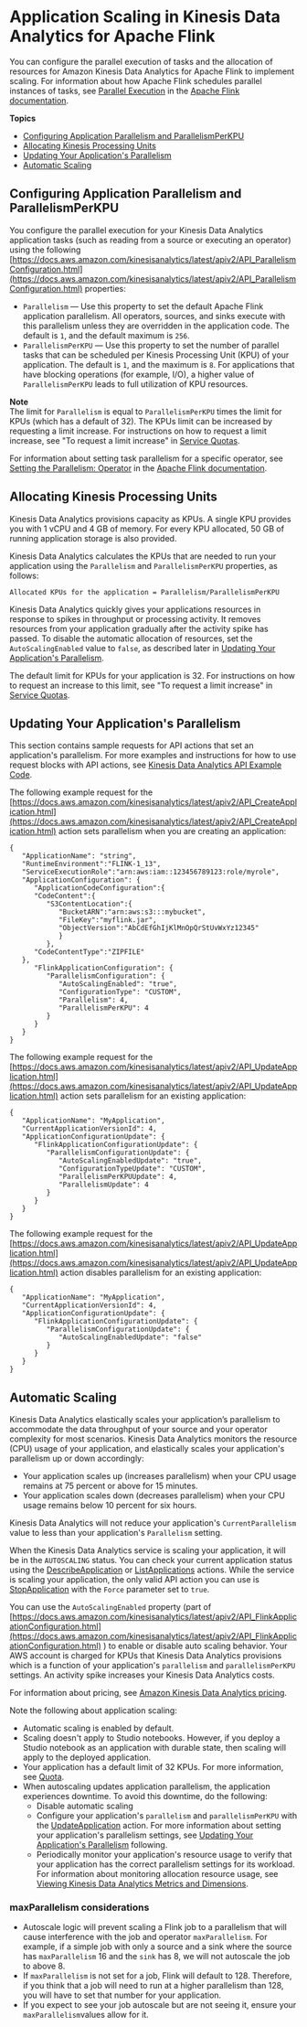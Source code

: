 # Application Scaling in Kinesis Data Analytics for Apache Flink<a name="how-scaling"></a>

You can configure the parallel execution of tasks and the allocation of resources for Amazon Kinesis Data Analytics for Apache Flink to implement scaling\. For information about how Apache Flink schedules parallel instances of tasks, see [Parallel Execution](https://ci.apache.org/projects/flink/flink-docs-release-1.11/dev/parallel.html) in the [Apache Flink documentation](https://ci.apache.org/projects/flink/flink-docs-release-1.11/)\.

**Topics**
+ [Configuring Application Parallelism and ParallelismPerKPU](#how-parallelism)
+ [Allocating Kinesis Processing Units](#how-scaling-kpus)
+ [Updating Your Application's Parallelism](#how-scaling-howto)
+ [Automatic Scaling](#how-scaling-auto)

## Configuring Application Parallelism and ParallelismPerKPU<a name="how-parallelism"></a>

You configure the parallel execution for your Kinesis Data Analytics application tasks \(such as reading from a source or executing an operator\) using the following [https://docs.aws.amazon.com/kinesisanalytics/latest/apiv2/API_ParallelismConfiguration.html](https://docs.aws.amazon.com/kinesisanalytics/latest/apiv2/API_ParallelismConfiguration.html) properties: 
+ `Parallelism` — Use this property to set the default Apache Flink application parallelism\. All operators, sources, and sinks execute with this parallelism unless they are overridden in the application code\. The default is `1`, and the default maximum is `256`\.
+ `ParallelismPerKPU` — Use this property to set the number of parallel tasks that can be scheduled per Kinesis Processing Unit \(KPU\) of your application\. The default is `1`, and the maximum is `8`\. For applications that have blocking operations \(for example, I/O\), a higher value of `ParallelismPerKPU` leads to full utilization of KPU resources\.

**Note**  
The limit for `Parallelism` is equal to `ParallelismPerKPU` times the limit for KPUs \(which has a default of 32\)\. The KPUs limit can be increased by requesting a limit increase\. For instructions on how to request a limit increase, see "To request a limit increase" in [Service Quotas](https://docs.aws.amazon.com/general/latest/gr/aws_service_limits.html)\.

For information about setting task parallelism for a specific operator, see [ Setting the Parallelism: Operator](https://ci.apache.org/projects/flink/flink-docs-release-1.11/dev/parallel.html#operator-level) in the [Apache Flink documentation](https://ci.apache.org/projects/flink/flink-docs-release-1.11/)\.

## Allocating Kinesis Processing Units<a name="how-scaling-kpus"></a>

Kinesis Data Analytics provisions capacity as KPUs\. A single KPU provides you with 1 vCPU and 4 GB of memory\. For every KPU allocated, 50 GB of running application storage is also provided\. 

Kinesis Data Analytics calculates the KPUs that are needed to run your application using the `Parallelism` and `ParallelismPerKPU` properties, as follows:

```
Allocated KPUs for the application = Parallelism/ParallelismPerKPU
```

Kinesis Data Analytics quickly gives your applications resources in response to spikes in throughput or processing activity\. It removes resources from your application gradually after the activity spike has passed\. To disable the automatic allocation of resources, set the `AutoScalingEnabled` value to `false`, as described later in [Updating Your Application's Parallelism](#how-scaling-howto)\. 

The default limit for KPUs for your application is 32\. For instructions on how to request an increase to this limit, see "To request a limit increase" in [Service Quotas](https://docs.aws.amazon.com/general/latest/gr/aws_service_limits.html)\.

## Updating Your Application's Parallelism<a name="how-scaling-howto"></a>

This section contains sample requests for API actions that set an application's parallelism\. For more examples and instructions for how to use request blocks with API actions, see [Kinesis Data Analytics API Example Code](api-examples.md)\.

The following example request for the [https://docs.aws.amazon.com/kinesisanalytics/latest/apiv2/API_CreateApplication.html](https://docs.aws.amazon.com/kinesisanalytics/latest/apiv2/API_CreateApplication.html) action sets parallelism when you are creating an application:

```
{
   "ApplicationName": "string",
   "RuntimeEnvironment":"FLINK-1_13",
   "ServiceExecutionRole":"arn:aws:iam::123456789123:role/myrole",
   "ApplicationConfiguration": { 
      "ApplicationCodeConfiguration":{
      "CodeContent":{
         "S3ContentLocation":{
            "BucketARN":"arn:aws:s3:::mybucket",
            "FileKey":"myflink.jar",
            "ObjectVersion":"AbCdEfGhIjKlMnOpQrStUvWxYz12345"
            }
         },
      "CodeContentType":"ZIPFILE"
   },   
      "FlinkApplicationConfiguration": { 
         "ParallelismConfiguration": { 
            "AutoScalingEnabled": "true",
            "ConfigurationType": "CUSTOM",
            "Parallelism": 4,
            "ParallelismPerKPU": 4
         }
      }
   }
}
```

The following example request for the [https://docs.aws.amazon.com/kinesisanalytics/latest/apiv2/API_UpdateApplication.html](https://docs.aws.amazon.com/kinesisanalytics/latest/apiv2/API_UpdateApplication.html) action sets parallelism for an existing application:

```
{
   "ApplicationName": "MyApplication",
   "CurrentApplicationVersionId": 4,
   "ApplicationConfigurationUpdate": { 
      "FlinkApplicationConfigurationUpdate": { 
         "ParallelismConfigurationUpdate": { 
            "AutoScalingEnabledUpdate": "true",
            "ConfigurationTypeUpdate": "CUSTOM",
            "ParallelismPerKPUUpdate": 4,
            "ParallelismUpdate": 4
         }
      }
   }
}
```

The following example request for the [https://docs.aws.amazon.com/kinesisanalytics/latest/apiv2/API_UpdateApplication.html](https://docs.aws.amazon.com/kinesisanalytics/latest/apiv2/API_UpdateApplication.html) action disables parallelism for an existing application:

```
{
   "ApplicationName": "MyApplication",
   "CurrentApplicationVersionId": 4,
   "ApplicationConfigurationUpdate": { 
      "FlinkApplicationConfigurationUpdate": { 
         "ParallelismConfigurationUpdate": { 
            "AutoScalingEnabledUpdate": "false"
         }
      }
   }
}
```

## Automatic Scaling<a name="how-scaling-auto"></a>

Kinesis Data Analytics elastically scales your application’s parallelism to accommodate the data throughput of your source and your operator complexity for most scenarios\. Kinesis Data Analytics monitors the resource \(CPU\) usage of your application, and elastically scales your application's parallelism up or down accordingly:
+ Your application scales up \(increases parallelism\) when your CPU usage remains at 75 percent or above for 15 minutes\.
+ Your application scales down \(decreases parallelism\) when your CPU usage remains below 10 percent for six hours\.

Kinesis Data Analytics will not reduce your application's `CurrentParallelism` value to less than your application's `Parallelism` setting\.

When the Kinesis Data Analytics service is scaling your application, it will be in the `AUTOSCALING` status\. You can check your current application status using the [ DescribeApplication](https://docs.aws.amazon.com/kinesisanalytics/latest/apiv2/API_DescribeApplication.html) or [ ListApplications](https://docs.aws.amazon.com/kinesisanalytics/latest/apiv2/API_ListApplications.html) actions\. While the service is scaling your application, the only valid API action you can use is [ StopApplication](https://docs.aws.amazon.com/kinesisanalytics/latest/apiv2/API_ListApplications.html) with the `Force` parameter set to `true`\.

You can use the `AutoScalingEnabled` property \(part of [https://docs.aws.amazon.com/kinesisanalytics/latest/apiv2/API_FlinkApplicationConfiguration.html](https://docs.aws.amazon.com/kinesisanalytics/latest/apiv2/API_FlinkApplicationConfiguration.html) \) to enable or disable auto scaling behavior\. Your AWS account is charged for KPUs that Kinesis Data Analytics provisions which is a function of your application's `parallelism` and `parallelismPerKPU` settings\. An activity spike increases your Kinesis Data Analytics costs\.

For information about pricing, see [Amazon Kinesis Data Analytics pricing](https://aws.amazon.com/kinesis/data-analytics/pricing/)\. 

Note the following about application scaling:
+ Automatic scaling is enabled by default\.
+ Scaling doesn't apply to Studio notebooks\. However, if you deploy a Studio notebook as an application with durable state, then scaling will apply to the deployed application\.
+ Your application has a default limit of 32 KPUs\. For more information, see [Quota](limits.md)\.
+ When autoscaling updates application parallelism, the application experiences downtime\. To avoid this downtime, do the following:
  + Disable automatic scaling
  + Configure your application's `parallelism` and `parallelismPerKPU` with the [UpdateApplication](https://docs.aws.amazon.com/kinesisanalytics/latest/apiv2/API_UpdateApplication.html) action\. For more information about setting your application's parallelism settings, see [Updating Your Application's Parallelism](#how-scaling-howto) following\.
  + Periodically monitor your application's resource usage to verify that your application has the correct parallelism settings for its workload\. For information about monitoring allocation resource usage, see [Viewing Kinesis Data Analytics Metrics and Dimensions](metrics-dimensions.md)\.

### maxParallelism considerations<a name="how-scaling-auto-max-parallelism"></a>
+ Autoscale logic will prevent scaling a Flink job to a parallelism that will cause interference with the job and operator `maxParallelism`\. For example, if a simple job with only a source and a sink where the source has `maxParallelism` 16 and the `sink` has 8, we will not autoscale the job to above 8\.
+ If `maxParallelism` is not set for a job, Flink will default to 128\. Therefore, if you think that a job will need to run at a higher parallelism than 128, you will have to set that number for your application\.
+ If you expect to see your job autoscale but are not seeing it, ensure your `maxParallelism`values allow for it\.